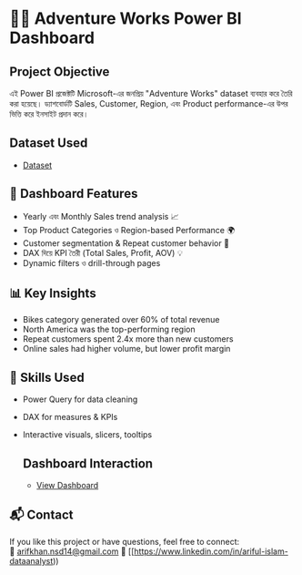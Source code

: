 # 🚴‍♂️ Adventure Works Power BI Dashboard

## Project Objective
এই Power BI প্রজেক্টটি Microsoft-এর জনপ্রিয় "Adventure Works" dataset ব্যবহার করে তৈরি করা হয়েছে। ড্যাশবোর্ডটি Sales, Customer, Region, এবং Product performance-এর উপর ভিত্তি করে ইনসাইট প্রদান করে।

## Dataset Used
- <a href="https://github.com/arifkhan868/Adventure-Work-Sales-Dashboard/commit/8c0fe84aae4365b1c04eaef46c7fd20814e25a22">Dataset</a>

## 📌 Dashboard Features

- Yearly এবং Monthly Sales trend analysis 📈  
- Top Product Categories ও Region-based Performance 🌍  
- Customer segmentation & Repeat customer behavior 👤  
- DAX দিয়ে KPI তৈরী (Total Sales, Profit, AOV) 💡  
- Dynamic filters ও drill-through pages

## 📊 Key Insights

- Bikes category generated over 60% of total revenue  
- North America was the top-performing region  
- Repeat customers spent 2.4x more than new customers  
- Online sales had higher volume, but lower profit margin  

## 🧠 Skills Used

- Power Query for data cleaning  
- DAX for measures & KPIs  
- Interactive visuals, slicers, tooltips

  ## Dashboard Interaction
  - <a href="https://github.com/arifkhan868/Adventure-Work-Sales-Dashboard/blob/main/Dashboard.PNG">View Dashboard</a>

## 📬 Contact

If you like this project or have questions, feel free to connect:  
📧 arifkhan.nsd14@gmail.com
🔗 [[https://www.linkedin.com/in/ariful-islam-dataanalyst))
